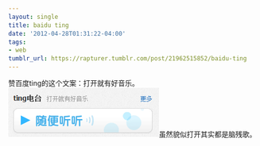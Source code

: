 ```yaml
---
layout: single
title: baidu ting
date: '2012-04-28T01:31:22-04:00'
tags:
- web
tumblr_url: https://rapturer.tumblr.com/post/21962515852/baidu-ting
---
```

赞百度ting的这个文案：打开就有好音乐。 ![](/assets/img/tumblr_m36cnps5fb1r0cnr9.png)虽然貌似打开其实都是脑残歌。

